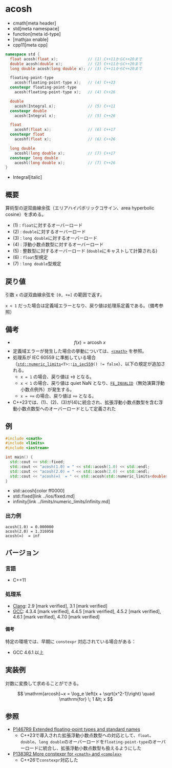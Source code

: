 # acosh
* cmath[meta header]
* std[meta namespace]
* function[meta id-type]
* [mathjax enable]
* cpp11[meta cpp]

```cpp
namespace std {
  float acosh(float x);             // (1) C++11からC++20まで
  double acosh(double x);           // (2) C++11からC++20まで
  long double acosh(long double x); // (3) C++11からC++20まで

  floating-point-type
    acosh(floating-point-type x);   // (4) C++23
  constexpr floating-point-type
    acosh(floating-point-type x);   // (4) C++26

  double
    acosh(Integral x);              // (5) C++11
  constexpr double
    acosh(Integral x);              // (5) C++26

  float
    acoshf(float x);                // (6) C++17
  constexpr float
    acoshf(float x);                // (6) C++26

  long double
    acoshl(long double x);          // (7) C++17
  constexpr long double
    acoshl(long double x);          // (7) C++26
}
```
* Integral[italic]

## 概要
算術型の逆双曲線余弦（エリアハイパボリックコサイン、area hyperbolic cosine）を求める。

- (1) : `float`に対するオーバーロード
- (2) : `double`に対するオーバーロード
- (3) : `long double`に対するオーバーロード
- (4) : 浮動小数点数型に対するオーバーロード
- (5) : 整数型に対するオーバーロード (`double`にキャストして計算される)
- (6) : `float`型規定
- (7) : `long double`型規定


## 戻り値
引数 `x` の逆双曲線余弦を `[0, +∞]` の範囲で返す。

`x < 1` だった場合は定義域エラーとなり、戻り値は処理系定義である。（備考参照）


## 備考
- $$ f(x) = \mathrm{arcosh}~x $$
- 定義域エラーが発生した場合の挙動については、[`<cmath>`](../cmath.md) を参照。
- 処理系が IEC 60559 に準拠している場合（[`std::numeric_limits`](../limits/numeric_limits.md)`<T>::`[`is_iec559`](../limits/numeric_limits/is_iec559.md)`() != false`）、以下の規定が追加される。
    - `x = 1` の場合、戻り値は `+0` となる。
    - `x < 1` の場合、戻り値は quiet NaN となり、[`FE_INVALID`](../cfenv/fe_invalid.md)（無効演算浮動小数点例外）が発生する。
    - `x = +∞` の場合、戻り値は `+∞` となる。
- C++23では、(1)、(2)、(3)が(4)に統合され、拡張浮動小数点数型を含む浮動小数点数型へのオーバーロードとして定義された


## 例
```cpp example
#include <cmath>
#include <limits>
#include <iostream>

int main() {
  std::cout << std::fixed;
  std::cout << "acosh(1.0) = " << std::acosh(1.0) << std::endl;
  std::cout << "acosh(2.0) = " << std::acosh(2.0) << std::endl;
  std::cout << "acosh(∞)  = " << std::acosh(std::numeric_limits<double>::infinity()) << std::endl;
}
```
* std::acosh[color ff0000]
* std::fixed[link ../ios/fixed.md]
* infinity[link ../limits/numeric_limits/infinity.md]

### 出力例
```
acosh(1.0) = 0.000000
acosh(2.0) = 1.316958
acosh(∞)  = inf
```

## バージョン
### 言語
- C++11

### 処理系
- [Clang](/implementation.md#clang): 2.9 [mark verified], 3.1 [mark verified]
- [GCC](/implementation.md#gcc): 4.3.4 [mark verified], 4.4.5 [mark verified], 4.5.2 [mark verified], 4.6.1 [mark verified], 4.7.0 [mark verified]

#### 備考
特定の環境では、早期に `constexpr` 対応されている場合がある：

- GCC 4.6.1 以上

## 実装例
対数に変換して求めることができる。

$$ \mathrm{arcosh}~x = \log_e \left(x + \sqrt{x^2-1}\right) \quad \mathrm{for} \; 1 &lt; x $$


## 参照
- [P1467R9 Extended floating-point types and standard names](https://www.open-std.org/jtc1/sc22/wg21/docs/papers/2022/p1467r9.html)
    - C++23で導入された拡張浮動小数点数型への対応として、`float`、`double`、`long double`のオーバーロードを`floating-point-type`のオーバーロードに統合し、拡張浮動小数点数型も扱えるようにした
- [P1383R2 More constexpr for `<cmath>` and `<complex>`](https://open-std.org/jtc1/sc22/wg21/docs/papers/2023/p1383r2.pdf)
    - C++26で`constexpr`対応した

